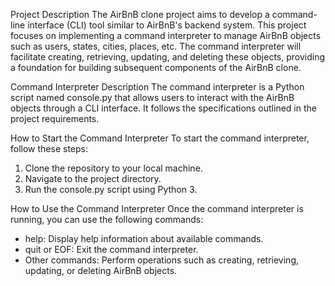 Project Description
The AirBnB clone project aims to develop a command-line interface (CLI) tool similar to AirBnB's backend system. This project focuses on implementing a command interpreter to manage AirBnB objects such as users, states, cities, places, etc. The command interpreter will facilitate creating, retrieving, updating, and deleting these objects, providing a foundation for building subsequent components of the AirBnB clone.

Command Interpreter Description
The command interpreter is a Python script named console.py that allows users to interact with the AirBnB objects through a CLI interface. It follows the specifications outlined in the project requirements.

How to Start the Command Interpreter
To start the command interpreter, follow these steps:

1. Clone the repository to your local machine.
2. Navigate to the project directory.
3. Run the console.py script using Python 3.

How to Use the Command Interpreter
Once the command interpreter is running, you can use the following commands:

 - help: Display help information about available commands.
 - quit or EOF: Exit the command interpreter.
 - Other commands: Perform operations such as creating, retrieving, updating, or deleting AirBnB objects.
